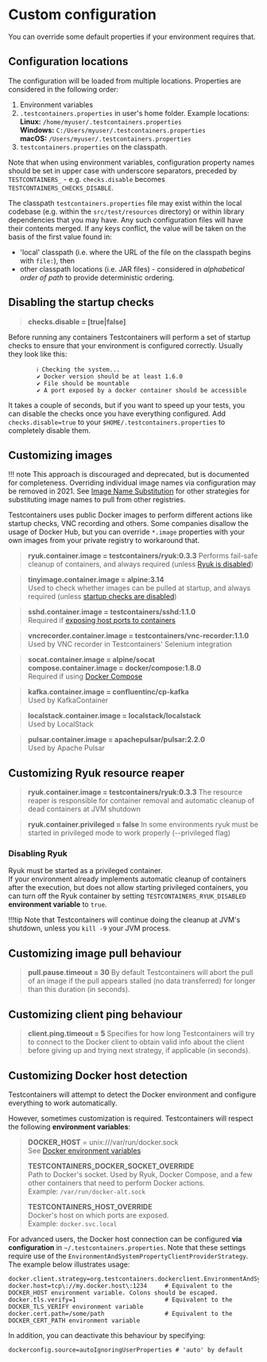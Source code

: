 # Custom configuration

You can override some default properties if your environment requires that.

## Configuration locations
The configuration will be loaded from multiple locations. Properties are considered in the following order:

1. Environment variables
2. `.testcontainers.properties` in user's home folder. Example locations:  
**Linux:** `/home/myuser/.testcontainers.properties`  
**Windows:** `C:/Users/myuser/.testcontainers.properties`  
**macOS:** `/Users/myuser/.testcontainers.properties`
3. `testcontainers.properties` on the classpath.

Note that when using environment variables, configuration property names should be set in upper 
case with underscore separators, preceded by `TESTCONTAINERS_` - e.g. `checks.disable` becomes 
`TESTCONTAINERS_CHECKS_DISABLE`.

The classpath `testcontainers.properties` file may exist within the local codebase (e.g. within the `src/test/resources` directory) or within library dependencies that you may have. 
Any such configuration files will have their contents merged.
If any keys conflict, the value will be taken on the basis of the first value found in:

* 'local' classpath (i.e. where the URL of the file on the classpath begins with `file:`), then
* other classpath locations (i.e. JAR files) - considered in _alphabetical order of path_  to provide deterministic ordering.

## Disabling the startup checks
> **checks.disable = [true|false]**

Before running any containers Testcontainers will perform a set of startup checks to ensure that your environment is configured correctly. Usually they look like this:
```
        ℹ︎ Checking the system...
        ✔ Docker version should be at least 1.6.0
        ✔ File should be mountable
        ✔ A port exposed by a docker container should be accessible
```
It takes a couple of seconds, but if you want to speed up your tests, you can disable the checks once you have everything configured. Add `checks.disable=true` to your `$HOME/.testcontainers.properties` to completely disable them.

## Customizing images

!!! note
    This approach is discouraged and deprecated, but is documented for completeness.
    Overriding individual image names via configuration may be removed in 2021.
    See [Image Name Substitution](./image_name_substitution.md) for other strategies for substituting image names to pull from other registries.


Testcontainers uses public Docker images to perform different actions like startup checks, VNC recording and others. 
Some companies disallow the usage of Docker Hub, but you can override `*.image` properties with your own images from your private registry to workaround that.

> **ryuk.container.image = testcontainers/ryuk:0.3.3**
> Performs fail-safe cleanup of containers, and always required (unless [Ryuk is disabled](#disabling-ryuk))

> **tinyimage.container.image = alpine:3.14**  
> Used to check whether images can be pulled at startup, and always required (unless [startup checks are disabled](#disabling-the-startup-checks))

> **sshd.container.image = testcontainers/sshd:1.1.0**  
> Required if [exposing host ports to containers](./networking.md#exposing-host-ports-to-the-container)

> **vncrecorder.container.image = testcontainers/vnc-recorder:1.1.0**
> Used by VNC recorder in Testcontainers' Selenium integration

> **socat.container.image = alpine/socat**  
> **compose.container.image = docker/compose:1.8.0**  
> Required if using [Docker Compose](../modules/docker_compose.md)

> **kafka.container.image = confluentinc/cp-kafka**  
> Used by KafkaContainer 

> **localstack.container.image = localstack/localstack**  
> Used by LocalStack

> **pulsar.container.image = apachepulsar/pulsar:2.2.0**  
> Used by Apache Pulsar

## Customizing Ryuk resource reaper

> **ryuk.container.image = testcontainers/ryuk:0.3.3**
> The resource reaper is responsible for container removal and automatic cleanup of dead containers at JVM shutdown

> **ryuk.container.privileged = false**
> In some environments ryuk must be started in privileged mode to work properly (--privileged flag)

### Disabling Ryuk
Ryuk must be started as a privileged container.  
If your environment already implements automatic cleanup of containers after the execution,
but does not allow starting privileged containers, you can turn off the Ryuk container by setting
`TESTCONTAINERS_RYUK_DISABLED` **environment variable** to `true`.

!!!tip
    Note that Testcontainers will continue doing the cleanup at JVM's shutdown, unless you `kill -9` your JVM process.

## Customizing image pull behaviour

> **pull.pause.timeout = 30**
> By default Testcontainers will abort the pull of an image if the pull appears stalled (no data transferred) for longer than this duration (in seconds).

## Customizing client ping behaviour

> **client.ping.timeout = 5**
> Specifies for how long Testcontainers will try to connect to the Docker client to obtain valid info about the client before giving up and trying next strategy, if applicable (in seconds).

## Customizing Docker host detection

Testcontainers will attempt to detect the Docker environment and configure everything to work automatically.

However, sometimes customization is required. Testcontainers will respect the following **environment variables**:

> **DOCKER_HOST** = unix:///var/run/docker.sock  
> See [Docker environment variables](https://docs.docker.com/engine/reference/commandline/cli/#environment-variables)
>
> **TESTCONTAINERS_DOCKER_SOCKET_OVERRIDE**  
> Path to Docker's socket. Used by Ryuk, Docker Compose, and a few other containers that need to perform Docker actions.  
> Example: `/var/run/docker-alt.sock`
> 
> **TESTCONTAINERS_HOST_OVERRIDE**  
> Docker's host on which ports are exposed.  
> Example: `docker.svc.local`

For advanced users, the Docker host connection can be configured **via configuration** in `~/.testcontainers.properties`.
Note that these settings require use of the `EnvironmentAndSystemPropertyClientProviderStrategy`. The example below 
illustrates usage:

```properties
docker.client.strategy=org.testcontainers.dockerclient.EnvironmentAndSystemPropertyClientProviderStrategy
docker.host=tcp\://my.docker.host\:1234     # Equivalent to the DOCKER_HOST environment variable. Colons should be escaped.
docker.tls.verify=1                         # Equivalent to the DOCKER_TLS_VERIFY environment variable
docker.cert.path=/some/path                 # Equivalent to the DOCKER_CERT_PATH environment variable
```
In addition, you can deactivate this behaviour by specifying:
```properties
dockerconfig.source=autoIgnoringUserProperties # 'auto' by default
```
